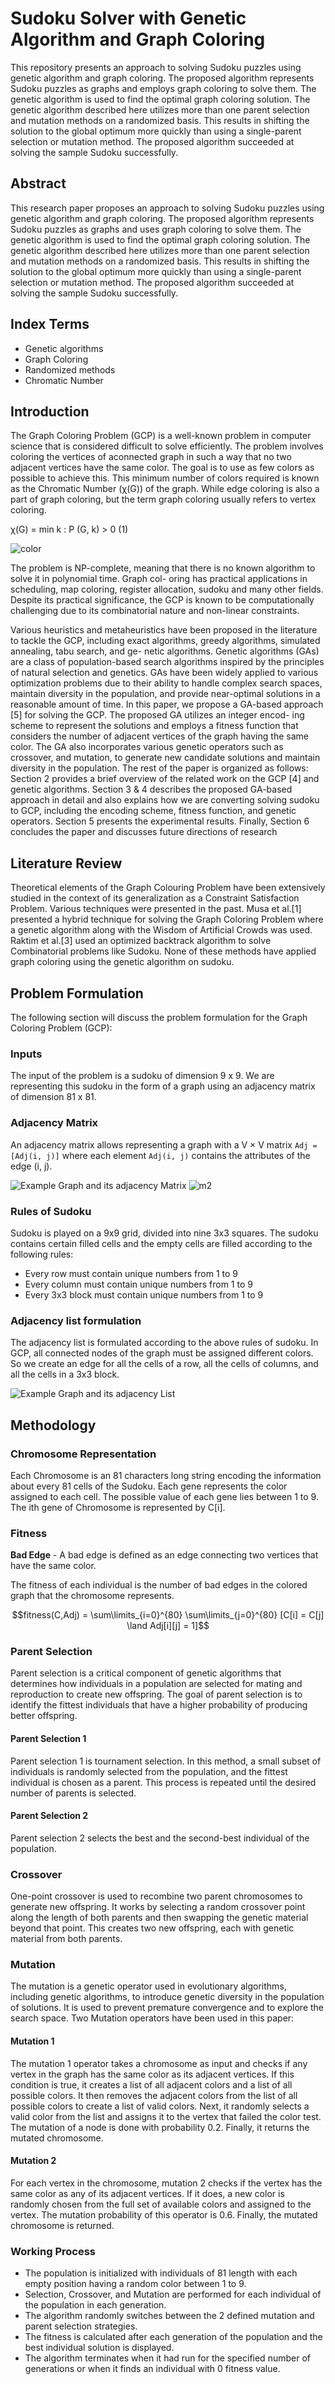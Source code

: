 # Sudoku Solver with Genetic Algorithm and Graph Coloring

This repository presents an approach to solving Sudoku puzzles using genetic algorithm and graph coloring. The proposed algorithm represents Sudoku puzzles as graphs and employs graph coloring to solve them. The genetic algorithm is used to find the optimal graph coloring solution. The genetic algorithm described here utilizes more than one parent selection and mutation methods on a randomized basis. This results in shifting the solution to the global optimum more quickly than using a single-parent selection or mutation method. The proposed algorithm succeeded at solving the sample Sudoku successfully.

## Abstract

This research paper proposes an approach to solving Sudoku puzzles using genetic algorithm and graph coloring. The proposed algorithm represents Sudoku puzzles as graphs and uses graph coloring to solve them. The genetic algorithm is used to find the optimal graph coloring solution. The genetic algorithm described here utilizes more than one parent selection and mutation methods on a randomized basis. This results in shifting the solution to the global optimum more quickly than using a single-parent selection or mutation method. The proposed algorithm succeeded at solving the sample Sudoku successfully.

## Index Terms

- Genetic algorithms
- Graph Coloring
- Randomized methods
- Chromatic Number

## Introduction

The Graph Coloring Problem (GCP) is a well-known problem in computer science that is considered difficult to solve efficiently. The problem involves coloring the vertices of aconnected graph in such a way that no two adjacent vertices
have the same color. The goal is to use as few colors as possible to achieve this. This minimum number of colors
required is known as the Chromatic Number (χ(G)) of the graph. While edge coloring is also a part of graph coloring,
but the term graph coloring usually refers to vertex coloring.

χ(G) = min k : P (G, k) > 0 (1)

![color](https://github.com/SamarpreetSingh/Sudoku-Solver-with-Graph-Coloring-using-Genetic-Algorithm/assets/56433539/d867c7c7-c168-425f-ba63-9870928a20f6)

The problem is NP-complete, meaning that there is no known algorithm to solve it in polynomial time. Graph col-
oring has practical applications in scheduling, map coloring, register allocation, sudoku and many other fields. Despite its
practical significance, the GCP is known to be computationally challenging due to its combinatorial nature and non-linear
constraints.

Various heuristics and metaheuristics have been proposed
in the literature to tackle the GCP, including exact algorithms,
greedy algorithms, simulated annealing, tabu search, and ge-
netic algorithms. Genetic algorithms (GAs) are a class of
population-based search algorithms inspired by the principles
of natural selection and genetics. GAs have been widely
applied to various optimization problems due to their ability
to handle complex search spaces, maintain diversity in the
population, and provide near-optimal solutions in a reasonable
amount of time.
In this paper, we propose a GA-based approach [5] for
solving the GCP. The proposed GA utilizes an integer encod-
ing scheme to represent the solutions and employs a fitness
function that considers the number of adjacent vertices of
the graph having the same color. The GA also incorporates
various genetic operators such as crossover, and mutation, to
generate new candidate solutions and maintain diversity in the
population.
The rest of the paper is organized as follows: Section 2
provides a brief overview of the related work on the GCP [4]
and genetic algorithms. Section 3 & 4 describes the proposed
GA-based approach in detail and also explains how we are
converting solving sudoku to GCP, including the encoding
scheme, fitness function, and genetic operators. Section 5
presents the experimental results. Finally, Section 6 concludes
the paper and discusses future directions of research

## Literature Review

Theoretical elements of the Graph Colouring Problem have been extensively studied in the context of its generalization as a Constraint Satisfaction Problem. Various techniques were presented in the past. Musa et al.[1] presented a hybrid technique for solving the Graph Coloring Problem where a genetic algorithm along with the Wisdom of Artificial Crowds was used. 
Raktim et al.[3] used an optimized backtrack algorithm to solve Combinatorial problems like Sudoku.
None of these methods have applied graph coloring using the genetic algorithm on sudoku.

## Problem Formulation
The following section will discuss the problem formulation for the Graph Coloring Problem (GCP):

### Inputs
The input of the problem is a sudoku of dimension 9 x 9. We are representing this sudoku in the form of a graph using an adjacency matrix of dimension 81 x 81.

### Adjacency Matrix
An adjacency matrix allows representing a graph with a V × V matrix `Adj = [Adj(i, j)]` where each element `Adj(i, j)` contains the attributes of the edge (i, j). 

![Example Graph and its adjacency Matrix](https://github.com/SamarpreetSingh/Sudoku-Solver-with-Graph-Coloring-using-Genetic-Algorithm/assets/56433539/d903de4f-0a22-4200-b620-bf3d34501c90)
![m2](https://github.com/SamarpreetSingh/Sudoku-Solver-with-Graph-Coloring-using-Genetic-Algorithm/assets/56433539/190cfd68-8066-404b-b62b-08fd74c4efa3)


### Rules of Sudoku
Sudoku is played on a 9x9 grid, divided into nine 3x3 squares. The sudoku contains certain filled cells and the empty cells are filled according to the following rules:
- Every row must contain unique numbers from 1 to 9
- Every column must contain unique numbers from 1 to 9
- Every 3x3 block must contain unique numbers from 1 to 9

### Adjacency list formulation
The adjacency list is formulated according to the above rules of sudoku. In GCP, all connected nodes of the graph must be assigned different colors. So we create an edge for all the cells of a row, all the cells of columns, and all the cells in a 3x3 block.

![Example Graph and its adjacency List](https://github.com/SamarpreetSingh/Sudoku-Solver-with-Graph-Coloring-using-Genetic-Algorithm/assets/56433539/43585dc2-adb3-45c6-8988-efc5c9019904)

## Methodology

### Chromosome Representation
Each Chromosome is an 81 characters long string encoding the information about every 81 cells of the Sudoku. Each gene represents the color assigned to each cell. The possible value of each gene lies between 1 to 9. The ith gene of Chromosome is represented by C[i].

### Fitness
**Bad Edge** - A bad edge is defined as an edge connecting two vertices that have the same color.

The fitness of each individual is the number of bad edges in the colored graph that the chromosome represents.

```math
fitness(C,Adj) = \sum\limits_{i=0}^{80} \sum\limits_{j=0}^{80} [C[i] = C[j] \land Adj[i][j] = 1]
```

### Parent Selection
Parent selection is a critical component of genetic algorithms that determines how individuals in a population are selected for mating and reproduction to create new offspring. The goal of parent selection is to identify the fittest individuals that have a higher probability of producing better offspring.

#### Parent Selection 1
Parent selection 1 is tournament selection. In this method, a small subset of individuals is randomly selected from the population, and the fittest individual is chosen as a parent. This process is repeated until the desired number of parents is selected.

#### Parent Selection 2
Parent selection 2 selects the best and the second-best individual of the population.

### Crossover
One-point crossover is used to recombine two parent chromosomes to generate new offspring. It works by selecting a random crossover point along the length of both parents and then swapping the genetic material beyond that point. This creates two new offspring, each with genetic material from both parents.

### Mutation
The mutation is a genetic operator used in evolutionary algorithms, including genetic algorithms, to introduce genetic diversity in the population of solutions. It is used to prevent premature convergence and to explore the search space. Two Mutation operators have been used in this paper:

#### Mutation 1
The mutation 1 operator takes a chromosome as input and checks if any vertex in the graph has the same color as its adjacent vertices. If this condition is true, it creates a list of all adjacent colors and a list of all possible colors. It then removes the adjacent colors from the list of all possible colors to create a list of valid colors. Next, it randomly selects a valid color from the list and assigns it to the vertex that failed the color test. The mutation of a node is done with probability 0.2. Finally, it returns the mutated chromosome.

#### Mutation 2
For each vertex in the chromosome, mutation 2 checks if the vertex has the same color as any of its adjacent vertices. If it does, a new color is randomly chosen from the full set of available colors and assigned to the vertex. The mutation probability of this operator is 0.6. Finally, the mutated chromosome is returned.

### Working Process
- The population is initialized with individuals of 81 length with each empty position having a random color between 1 to 9.
- Selection, Crossover, and Mutation are performed for each individual of the population in each generation.
- The algorithm randomly switches between the 2 defined mutation and parent selection strategies.
- The fitness is calculated after each generation of the population and the best individual solution is displayed.
- The algorithm terminates when it had run for the specified number of generations or when it finds an individual with 0 fitness value.



